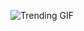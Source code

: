 ![Trending GIF](https://media0.giphy.com/media/YDEiyrRLa6ATrSNQND/giphy.gif?cid=8bb21772451rn6t3tuo2b9f8l7h18c78he8jnr06sr6wr2wy&ep=v1_gifs_search&rid=giphy.gif&ct=g)
